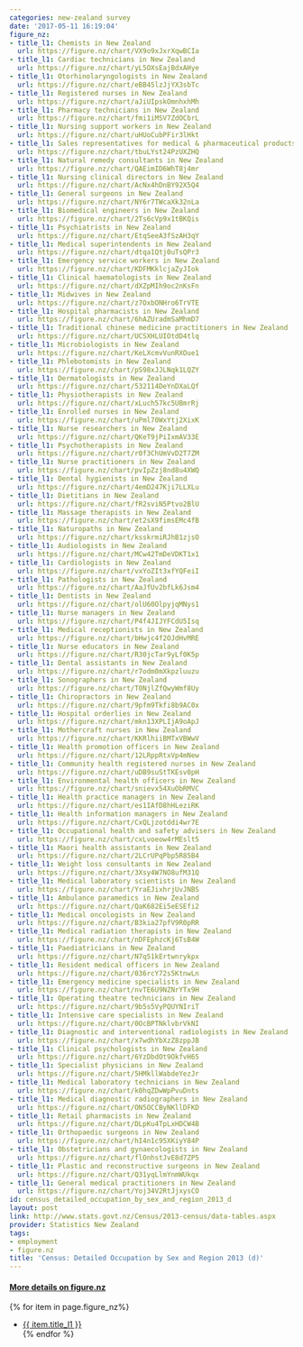 ```yaml
---
categories: new-zealand survey
date: '2017-05-11 16:19:04'
figure_nz:
- title_l1: Chemists in New Zealand
  url: https://figure.nz/chart/VX9o9xJxrXqwBCIa
- title_l1: Cardiac technicians in New Zealand
  url: https://figure.nz/chart/yL5OXsEajBdxAHye
- title_l1: Otorhinolaryngologists in New Zealand
  url: https://figure.nz/chart/eBB45lzJjYX3sbTc
- title_l1: Registered nurses in New Zealand
  url: https://figure.nz/chart/aJiUIpskOmnhxhMh
- title_l1: Pharmacy technicians in New Zealand
  url: https://figure.nz/chart/fmi1iMSV7ZdOCbrL
- title_l1: Nursing support workers in New Zealand
  url: https://figure.nz/chart/uHUoCubPFir3lHkt
- title_l1: Sales representatives for medical & pharmaceutical products in NZ
  url: https://figure.nz/chart/tbuLYst24PzUXZHQ
- title_l1: Natural remedy consultants in New Zealand
  url: https://figure.nz/chart/QAEimID6WhT8j4mr
- title_l1: Nursing clinical directors in New Zealand
  url: https://figure.nz/chart/AcNx4hDnBY92X5Q4
- title_l1: General surgeons in New Zealand
  url: https://figure.nz/chart/NY6r7TWcaXk32nLa
- title_l1: Biomedical engineers in New Zealand
  url: https://figure.nz/chart/2Ts6cVp9x1tBKQis
- title_l1: Psychiatrists in New Zealand
  url: https://figure.nz/chart/EtqSeeA3fSzAH3qY
- title_l1: Medical superintendents in New Zealand
  url: https://figure.nz/chart/dtqa1Qtj0uTsQPr3
- title_l1: Emergency service workers in New Zealand
  url: https://figure.nz/chart/KDFMKklcjaZyJIok
- title_l1: Clinical haematologists in New Zealand
  url: https://figure.nz/chart/dXZpMIh9oc2nKsFn
- title_l1: Midwives in New Zealand
  url: https://figure.nz/chart/z7OxbONHro6TrVTE
- title_l1: Hospital pharmacists in New Zealand
  url: https://figure.nz/chart/6hAZUradmSaMhmD7
- title_l1: Traditional chinese medicine practitioners in New Zealand
  url: https://figure.nz/chart/UCSXHLUIOtdD4tlq
- title_l1: Microbiologists in New Zealand
  url: https://figure.nz/chart/KeLXcmvVunRXOue1
- title_l1: Phlebotomists in New Zealand
  url: https://figure.nz/chart/pS98xJJLNqk1LQZY
- title_l1: Dermatologists in New Zealand
  url: https://figure.nz/chart/532114DeYnDXaLQf
- title_l1: Physiotherapists in New Zealand
  url: https://figure.nz/chart/xLuch57kc5UBmrRj
- title_l1: Enrolled nurses in New Zealand
  url: https://figure.nz/chart/uPml70WxYtj2XixK
- title_l1: Nurse researchers in New Zealand
  url: https://figure.nz/chart/QKeT9jPiIxmAV33E
- title_l1: Psychotherapists in New Zealand
  url: https://figure.nz/chart/r0f3ChUmVvD2T7ZM
- title_l1: Nurse practitioners in New Zealand
  url: https://figure.nz/chart/pvIpZzj8nd8u4XWQ
- title_l1: Dental hygienists in New Zealand
  url: https://figure.nz/chart/4emD247Kji7LLXLu
- title_l1: Dietitians in New Zealand
  url: https://figure.nz/chart/fR2sviN5Ptvo2BlU
- title_l1: Massage therapists in New Zealand
  url: https://figure.nz/chart/et2sX9fimsEMc4fB
- title_l1: Naturopaths in New Zealand
  url: https://figure.nz/chart/ksskrmiRJhB1zjsO
- title_l1: Audiologists in New Zealand
  url: https://figure.nz/chart/MCw42TmDeVDKT1x1
- title_l1: Cardiologists in New Zealand
  url: https://figure.nz/chart/vxYoZIt3xfYQFeiI
- title_l1: Pathologists in New Zealand
  url: https://figure.nz/chart/AaJfUv2bfLk6Jsm4
- title_l1: Dentists in New Zealand
  url: https://figure.nz/chart/olU60OlpyjqMNys1
- title_l1: Nurse managers in New Zealand
  url: https://figure.nz/chart/P4f4JIJYFCdU5Isq
- title_l1: Medical receptionists in New Zealand
  url: https://figure.nz/chart/bHwjc4f2OJdHvMRE
- title_l1: Nurse educators in New Zealand
  url: https://figure.nz/chart/R30jcTar9yLf0K5p
- title_l1: Dental assistants in New Zealand
  url: https://figure.nz/chart/r7odm0mXkpzluuzu
- title_l1: Sonographers in New Zealand
  url: https://figure.nz/chart/T0NjlZfQwyWmf8Uy
- title_l1: Chiropractors in New Zealand
  url: https://figure.nz/chart/9pfm9Tkfi8b9AC0x
- title_l1: Hospital orderlies in New Zealand
  url: https://figure.nz/chart/mkn13XPLIjA9oApJ
- title_l1: Mothercraft nurses in New Zealand
  url: https://figure.nz/chart/KKRlhiiBMTxVBWwV
- title_l1: Health promotion officers in New Zealand
  url: https://figure.nz/chart/12LRppRtxVp4mNew
- title_l1: Community health registered nurses in New Zealand
  url: https://figure.nz/chart/uDB9suStTKEsv0pH
- title_l1: Environmental health officers in New Zealand
  url: https://figure.nz/chart/snievx54XuObRMVC
- title_l1: Health practice managers in New Zealand
  url: https://figure.nz/chart/es1IAfD8hHLeziRK
- title_l1: Health information managers in New Zealand
  url: https://figure.nz/chart/CxQLjzotddi4wr7E
- title_l1: Occupational health and safety advisers in New Zealand
  url: https://figure.nz/chart/cxLvoeow4rMEslt5
- title_l1: Maori health assistants in New Zealand
  url: https://figure.nz/chart/2LCrUPqPbp5R85B4
- title_l1: Weight loss consultants in New Zealand
  url: https://figure.nz/chart/3Xsy4W7NO8ufM31Q
- title_l1: Medical laboratory scientists in New Zealand
  url: https://figure.nz/chart/YraEJixhrjUvJNBS
- title_l1: Ambulance paramedics in New Zealand
  url: https://figure.nz/chart/QaK682Ei5eESEfi2
- title_l1: Medical oncologists in New Zealand
  url: https://figure.nz/chart/B3kia27pfV9R0pRR
- title_l1: Medical radiation therapists in New Zealand
  url: https://figure.nz/chart/nDFEphzcKj6TsB4W
- title_l1: Paediatricians in New Zealand
  url: https://figure.nz/chart/N7q51kErtwnrykpx
- title_l1: Resident medical officers in New Zealand
  url: https://figure.nz/chart/036rcY72s5KtnwLn
- title_l1: Emergency medicine specialists in New Zealand
  url: https://figure.nz/chart/nvTE6U9NZNrYTx9H
- title_l1: Operating theatre technicians in New Zealand
  url: https://figure.nz/chart/9b5s5VyPQUYNIriT
- title_l1: Intensive care specialists in New Zealand
  url: https://figure.nz/chart/0OcBPTNklvbrVkNI
- title_l1: Diagnostic and interventional radiologists in New Zealand
  url: https://figure.nz/chart/x7wdhYbXzZ8zppJB
- title_l1: Clinical psychologists in New Zealand
  url: https://figure.nz/chart/6YzDbdOt9OkfvH65
- title_l1: Specialist physicians in New Zealand
  url: https://figure.nz/chart/5HMkllWabdeYezJr
- title_l1: Medical laboratory technicians in New Zealand
  url: https://figure.nz/chart/k0hqZDwWpPvuDnts
- title_l1: Medical diagnostic radiographers in New Zealand
  url: https://figure.nz/chart/ON5OCCByNKllDFKD
- title_l1: Retail pharmacists in New Zealand
  url: https://figure.nz/chart/DLpKu4TpLxHDCW4B
- title_l1: Orthopaedic surgeons in New Zealand
  url: https://figure.nz/chart/hI4n1c95XKiyY84P
- title_l1: Obstetricians and gynaecologists in New Zealand
  url: https://figure.nz/chart/flOnhstJvE8d7ZP5
- title_l1: Plastic and reconstructive surgeons in New Zealand
  url: https://figure.nz/chart/Q31yqLlmYnmWUkqx
- title_l1: General medical practitioners in New Zealand
  url: https://figure.nz/chart/Yoj34V2RtJjxysCO
id: census_detailed_occupation_by_sex_and_region_2013_d
layout: post
link: http://www.stats.govt.nz/Census/2013-census/data-tables.aspx
provider: Statistics New Zealand
tags:
- employment
- figure.nz
title: 'Census: Detailed Occupation by Sex and Region 2013 (d)'
---
```


<h4><u> More details on figure.nz</u></h4>
{% for item in page.figure_nz%}
<ul class="post-list">
    <li><a href="{{ item.url }}">{{ item.title_l1 }}</a></li>
{% endfor %}
</ul>